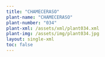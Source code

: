 ```yaml
---
title: "CHAMECERASO"
plant-name: "CHAMECERASO"
plant-number: "034"
plant-xml: /assets/xml/plant034.xml
plant-img: /assets/img/plant034.jpg
layout: single-xml
toc: false
---
```

